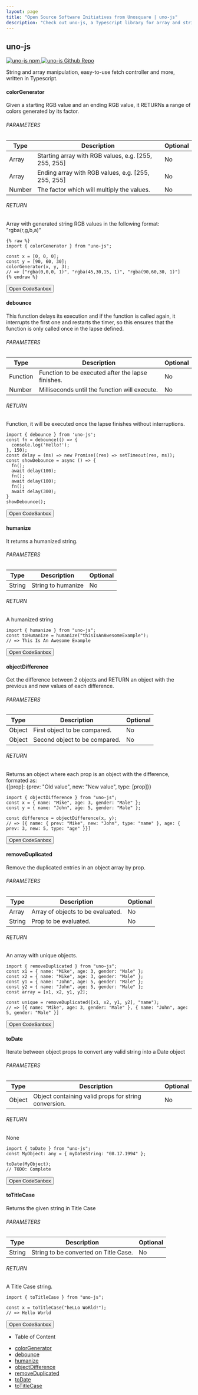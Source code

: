```yaml
---
layout: page
title: "Open Source Software Initiatives from Unosquare | uno-js"
description: "Check out uno-js, a Typescript library for array and string manipulation."
---
```


<div class="container content-home d-flex flex-row">
      <div class="col-10 p-0">
        <div class="d-flex flex-row space-between">
          <h2>uno-js</h2>
          <a href="https://www.npmjs.com/package/uno-js" class="first-icon">
            <img class="npm-icon" src="/assets/npm.svg" alt="uno-js npm" title="uno-js npm"/>
          </a>
          <a href="https://github.com/unosquare/uno-js">
            <img class="github-icon" src="/assets/github.png" alt="uno-js Github Repo" title="uno-js Github Repo"/>
          </a>
        </div>
        <p>String and array manipulation, easy-to-use fetch controller and more, written in Typescript.</p>
        <div class="mb-4">
          <div id="colorGenerator">
            <h4 class="blue-title">colorGenerator</h4>
            <p>
              Given a starting RGB value and an ending RGB value, it RETURNs a range of colors generated by its factor.
            </p>
            <h6>PARAMETERS</h6>
            <table class="table table-striped w-100 mt-2">
              <thead>
                <tr>
                  <th scope="col">Type</th>
                  <th scope="col">Description</th>
                  <th scope="col">Optional</th>
                </tr>
              </thead>
              <tbody>
                <tr>
                  <td>Array</td>
                  <td>Starting array with RGB values, e.g. [255, 255, 255]</td>
                  <td>No</td>
                </tr>
                <tr>
                  <td>Array</td>
                  <td>Ending array with RGB values, e.g. [255, 255, 255]</td>
                  <td>No</td>
                </tr>
                <tr>
                  <td>Number</td>
                  <td>The factor which will multiply the values.</td>
                  <td>No</td>
                </tr>
              </tbody>
            </table>
            <h6>RETURN</h6>
            <p>
              Array with generated string RGB values in the following format: "rgba(r,g,b,a)"
            </p>
          </div>
        </div>
<div>

```tsx
{% raw %}
import { colorGenerator } from "uno-js";  

const x = [0, 0, 0];
const y = [90, 60, 30];
colorGenerator(x, y, 3);
// => ["rgba(0,0,0, 1)", "rgba(45,30,15, 1)", "rgba(90,60,30, 1)"]
{% endraw %}
```

</div>
<button class="nav-link link-blue" onclick="convert(this, 'uno-jscolorgenerator-ke1rl');">Open CodeSanbox</button>
        <div class="mb-4">
          <div id="debounce">
            <h4 class="blue-title">debounce</h4>
            <p>
              This function delays its execution and if the function is called again, it interrupts the first one and
              restarts the timer, so this ensures that the function is only called once in the lapse defined.
            </p>
            <h6>PARAMETERS</h6>
            <table class="table table-striped w-100 mt-2">
              <thead>
                <tr>
                  <th scope="col">Type</th>
                  <th scope="col">Description</th>
                  <th scope="col">Optional</th>
                </tr>
              </thead>
              <tbody>
                <tr>
                  <td>Function</td>
                  <td>Function to be executed after the lapse finishes.</td>
                  <td>No</td>
                </tr>
                <tr>
                  <td>Number</td>
                  <td>Milliseconds until the function will execute.</td>
                  <td>No</td>
                </tr>
              </tbody>
            </table>
            <h6>RETURN</h6>
            <p>
              Function, it will be executed once the lapse finishes without interruptions.
            </p>
          </div>
        </div>
<div>

```tsx
import { debounce } from 'uno-js';
const fn = debounce(() => {
  console.log('Hello!');
}, 150);
const delay = (ms) => new Promise((res) => setTimeout(res, ms));
const showDebounce = async () => {
  fn();
  await delay(100);
  fn();
  await delay(100);
  fn();
  await delay(300);
}
showDebounce();
```

</div>
<button class="nav-link link-blue" onclick="convert(this, 'uno-jsdebounce-wqh11');">Open CodeSanbox</button>
        <div class="mb-4">
          <div id="humanize">
            <h4 class="blue-title">humanize</h4>
            <p>
              It returns a humanized string.
            </p>
            <h6>PARAMETERS</h6>
            <table class="table table-striped w-100 mt-2">
              <thead>
                <tr>
                  <th scope="col">Type</th>
                  <th scope="col">Description</th>
                  <th scope="col">Optional</th>
                </tr>
              </thead>
              <tbody>
                <tr>
                  <td>String</td>
                  <td>String to humanize</td>
                  <td>No</td>
                </tr>
              </tbody>
            </table>
            <h6>RETURN</h6>
            <p>
              A humanized string
            </p>
          </div>
        </div>
<div>

```tsx
import { humanize } from "uno-js";
const toHumanize = humanize("thisIsAnAwesomeExample");
// => This Is An Awesome Example
```

</div>
<button class="nav-link link-blue" onclick="convert(this, 'uno-jshumanize-dp40n');">Open CodeSanbox</button>
        <div class="mb-4">
          <div id="objectDifference">
            <h4 class="blue-title">objectDifference</h4>
            <p>
              Get the difference between 2 objects and RETURN an object with the previous and new values of each
              difference.
            </p>
            <h6>PARAMETERS</h6>
            <table class="table table-striped w-100 mt-2">
              <thead>
                <tr>
                  <th scope="col">Type</th>
                  <th scope="col">Description</th>
                  <th scope="col">Optional</th>
                </tr>
              </thead>
              <tbody>
                <tr>
                  <td>Object</td>
                  <td>First object to be compared.</td>
                  <td>No</td>
                </tr>
                <tr>
                  <td>Object</td>
                  <td>Second object to be compared.</td>
                  <td>No</td>
                </tr>
              </tbody>
            </table>
            <h6>RETURN</h6>
            <p>
              Returns an object where each prop is an object with the difference, formated as: <br /> {[prop]: {prev:
              "Old
              value", new: "New value", type: [prop]}}
            </p>
          </div>
        </div>
<div>

```tsx
import { objectDifference } from "uno-js";
const x = { name: "Mike", age: 3, gender: "Male" };
const y = { name: "John", age: 5, gender: "Male" };

const difference = objectDifference(x, y);
// => [{ name: { prev: "Mike", new: "John", type: "name" }, age: { prev: 3, new: 5, type: "age" }}]
```

</div>
<button class="nav-link link-blue" onclick="convert(this, 'uno-jsobjectdifference-q4okk');">Open CodeSanbox</button>
        <div class="mb-4">
          <div id="removeDuplicated">
            <h4 class="blue-title">removeDuplicated</h4>
            <p>
              Remove the duplicated entries in an object array by prop.
            </p>
            <h6>PARAMETERS</h6>
            <table class="table table-striped w-100 mt-2">
              <thead>
                <tr>
                  <th scope="col">Type</th>
                  <th scope="col">Description</th>
                  <th scope="col">Optional</th>
                </tr>
              </thead>
              <tbody>
                <tr>
                  <td>Array</td>
                  <td>Array of objects to be evaluated.</td>
                  <td>No</td>
                </tr>
                <tr>
                  <td>String</td>
                  <td>Prop to be evaluated.</td>
                  <td>No</td>
                </tr>
              </tbody>
            </table>
            <h6>RETURN</h6>
            <p>
              An array with unique objects.
            </p>
          </div>
        </div>
<div>

```tsx
import { removeDuplicated } from "uno-js";
const x1 = { name: "Mike", age: 3, gender: "Male" };
const x2 = { name: "Mike", age: 3, gender: "Male" };
const y1 = { name: "John", age: 5, gender: "Male" };
const y2 = { name: "John", age: 5, gender: "Male" };
const array = [x1, x2, y1, y2];

const unique = removeDuplicated([x1, x2, y1, y2], "name");
// => [{ name: "Mike", age: 3, gender: "Male" }, { name: "John", age: 5, gender: "Male" }]
```

</div>
<button class="nav-link link-blue" onclick="convert(this, 'uno-jsremoveduplicated-6pmtz');">Open CodeSanbox</button>
        <div class="mb-4">
          <div id="toDate">
            <h4 class="blue-title">toDate</h4>
            <p>
              Iterate between object props to convert any valid string into a Date object
            </p>
            <h6>PARAMETERS</h6>
            <table class="table table-striped w-100 mt-2">
              <thead>
                <tr>
                  <th scope="col">Type</th>
                  <th scope="col">Description</th>
                  <th scope="col">Optional</th>
                </tr>
              </thead>
              <tbody>
                <tr>
                  <td>Object</td>
                  <td>Object containing valid props for string conversion.</td>
                  <td>No</td>
                </tr>
              </tbody>
            </table>
            <h6>RETURN</h6>
            <p>
              None
            </p>
          </div>
        </div>
<div>

```tsx
import { toDate } from "uno-js";
const MyObject: any = { myDateString: "08.17.1994" };

toDate(MyObject);
// TODO: Complete
```

</div>
<button class="nav-link link-blue" onclick="convert(this, 'uno-jstodate-29d36');">Open CodeSanbox</button>
        <div class="mb-4">
          <div id="toTitleCase">
            <h4 class="blue-title">toTitleCase</h4>
            <p>
              Returns the given string in Title Case
            </p>
            <h6>PARAMETERS</h6>
            <table class="table table-striped w-100 mt-2">
              <thead>
                <tr>
                  <th scope="col">Type</th>
                  <th scope="col">Description</th>
                  <th scope="col">Optional</th>
                </tr>
              </thead>
              <tbody>
                <tr>
                  <td>String</td>
                  <td>String to be converted on Title Case.</td>
                  <td>No</td>
                </tr>
              </tbody>
            </table>
            <h6>RETURN</h6>
            <p>
              A Title Case string.
            </p>
          </div>
        </div>
<div>

```tsx
import { toTitleCase } from "uno-js";

const x = toTitleCase("heLLo WoRld!");
// => Hello World
```

</div>
<button class="nav-link link-blue" onclick="convert(this, 'uno-jstotitlecase-208pm');">Open CodeSanbox</button>
      </div>
      <div class="col-2 toc">
        <ul>
          <li>
            <p class="navbar-brand pl-3">Table of Content</p>
          </li>
          <li>
            <a class="nav-link" href="#colorGenerator">colorGenerator</a>
          </li>
          <li>
            <a class="nav-link" href="#debounce">debounce</a>
          </li>
          <li>
            <a class="nav-link" href="#humanize">humanize</a>
          </li>
          <li>
            <a class="nav-link" href="#objectDifference">objectDifference</a>
          </li>
          <li>
            <a class="nav-link" href="#removeDuplicated">removeDuplicated</a>
          </li>
          <li>
            <a class="nav-link" href="#toDate">toDate</a>
          </li>
          <li>
            <a class="nav-link" href="#toTitleCase">toTitleCase</a>
          </li>
        </ul>
      </div>
</div>